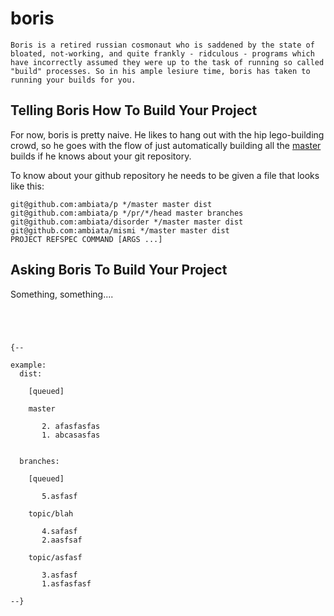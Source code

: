 boris
=====

```
Boris is a retired russian cosmonaut who is saddened by the state of
bloated, not-working, and quite frankly - ridculous - programs which
have incorrectly assumed they were up to the task of running so called
"build" processes. So in his ample lesiure time, boris has taken to
running your builds for you.
```

Telling Boris How To Build Your Project
---------------------------------------

For now, boris is pretty naive. He likes to hang out with the hip
lego-building crowd, so he goes with the flow of just automatically
building all the [master](https://github.com/ambiata/master) builds
if he knows about your git repository.

To know about your github repository he needs to be given a file that
looks like this:

```
git@github.com:ambiata/p */master master dist
git@github.com:ambiata/p */pr/*/head master branches
git@github.com:ambiata/disorder */master master dist
git@github.com:ambiata/mismi */master master dist
PROJECT REFSPEC COMMAND [ARGS ...]
```

Asking Boris To Build Your Project
----------------------------------

Something, something....



```




{--

example:
  dist:

    [queued]

    master

       2. afasfasfas
       1. abcasasfas


  branches:

    [queued]

       5.asfasf

    topic/blah

       4.safasf
       2.aasfsaf

    topic/asfasf

       3.asfasf
       1.asfasfasf

--}

```
